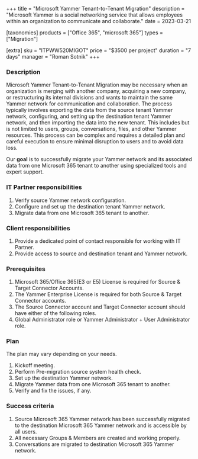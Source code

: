 +++
title = "Microsoft Yammer Tenant-to-Tenant Migration"
description = "Microsoft Yammer is a social networking service that allows employees within an organization to communicate and collaborate."
date = 2023-03-21

[taxonomies]
products = ["Office 365", "microsoft 365"]
types = ["Migration"]

[extra]
sku = "ITPWW520MIGOT"
price = "$3500 per project"
duration = "7 days"
manager = "Roman Sotnik"
+++

### Description

Microsoft Yammer Tenant-to-Tenant Migration may be necessary when an organization is merging with another company, acquiring a new company, or restructuring its internal divisions and wants to maintain the same Yammer network for communication and collaboration. The process typically involves exporting the data from the source tenant Yammer network, configuring, and setting up the destination tenant Yammer network, and then importing the data into the new tenant. This includes but is not limited to users, groups, conversations, files, and other Yammer resources. This process can be complex and requires a detailed plan and careful execution to ensure minimal disruption to users and to avoid data loss.

Our **goal** is to successfully migrate your Yammer network and its associated data from one Microsoft 365 tenant to another using specialized tools and expert support.

### IT Partner responsibilities 

1. Verify source Yammer network configuration.
2. Configure and set up the destination tenant Yammer network. 
3. Migrate data from one Microsoft 365 tenant to another.

### Client responsibilities

1. Provide a dedicated point of contact responsible for working with IT Partner. 
2. Provide access to source and destination tenant and Yammer network.

### Prerequisites

1. Microsoft 365/Office 365(E3 or E5) License is required for Source & Target Connector Accounts. 
2. The Yammer Enterprise License is required for both Source & Target Connector accounts. 
3. The Source Connector account and Target Connector account should have either of the following roles. 
4. Global Administrator role or Yammer Administrator + User Administrator role.

### Plan

The plan may vary depending on your needs. 

1. Kickoff meeting. 
2. Perform Pre-migration source system health check.
3. Set up the destination Yammer network.
4. Migrate Yammer data from one Microsoft 365 tenant to another. 
5. Verify and fix the issues, if any.

### Success criteria 

1. Source Microsoft 365 Yammer network has been successfully migrated to the destination Microsoft 365 Yammer network and is accessible by all users.
2. All necessary Groups & Members are created and working properly.
3. Conversations are migrated to destination Microsoft 365 Yammer network.